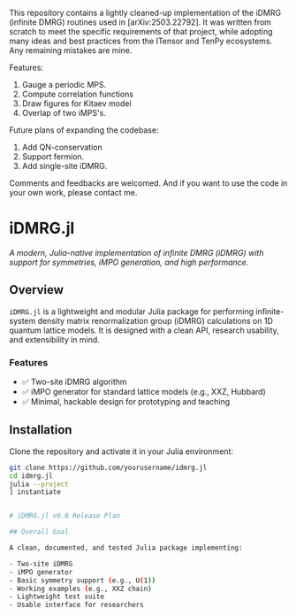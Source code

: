 This repository contains a lightly cleaned-up implementation of the iDMRG (infinite DMRG) routines used in [arXiv:2503.22792]. It was written from scratch to meet the specific requirements of that project, while adopting many ideas and best practices from the ITensor and TenPy ecosystems. Any remaining mistakes are mine.


Features:
1. Gauge a periodic MPS.
2. Compute correlation functions
3. Draw figures for Kitaev model
4. Overlap of two iMPS's.

Future plans of expanding the codebase:
1. Add QN-conservation
2. Support fermion.
3. Add single-site iDMRG.


Comments and feedbacks are welcomed. And if you want to use the code in your own work, please contact me.

# iDMRG.jl

*A modern, Julia-native implementation of infinite DMRG (iDMRG) with support for symmetries, iMPO generation, and high performance.*

## Overview

`iDMRG.jl` is a lightweight and modular Julia package for performing infinite-system density matrix renormalization group (iDMRG) calculations on 1D quantum lattice models. It is designed with a clean API, research usability, and extensibility in mind.

### Features

- ✅ Two-site iDMRG algorithm
- ✅ iMPO generator for standard lattice models (e.g., XXZ, Hubbard)
- ✅ Minimal, hackable design for prototyping and teaching

## Installation

Clone the repository and activate it in your Julia environment:

```bash
git clone https://github.com/yourusername/idmrg.jl
cd idmrg.jl
julia --project
] instantiate


# iDMRG.jl v0.0 Release Plan

## Overall Goal

A clean, documented, and tested Julia package implementing:

- Two-site iDMRG
- iMPO generator
- Basic symmetry support (e.g., U(1))
- Working examples (e.g., XXZ chain)
- Lightweight test suite
- Usable interface for researchers

